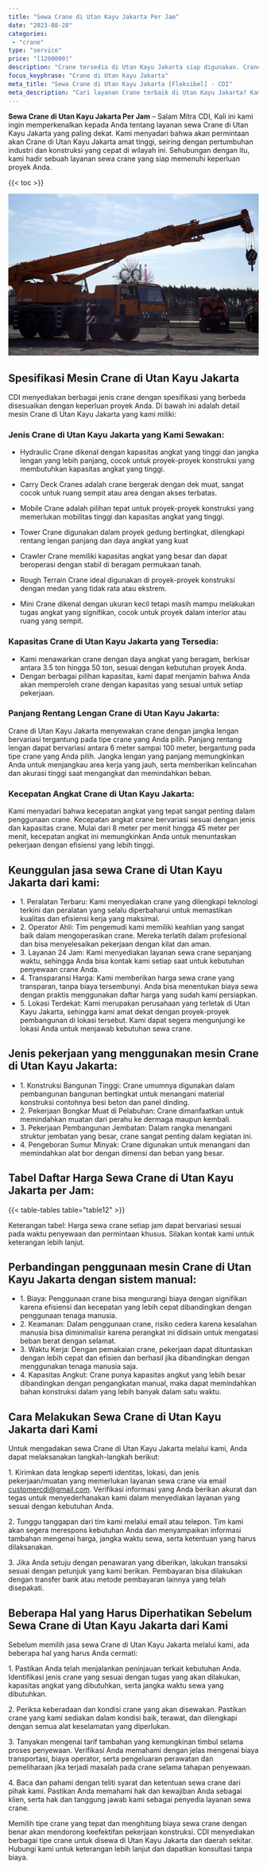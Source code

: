 ```yaml
---
title: "Sewa Crane di Utan Kayu Jakarta Per Jam"
date: "2023-08-28"
categories:
 - "crane"
type: "service"
price: "[1200000]"
description: "Crane tersedia di Utan Kayu Jakarta siap digunakan. Crane cocok untuk mendukung proyek sebagai alat bantu yang optimal. Konsultasi gratis sekarang."
focus_keyphrase: "Crane di Utan Kayu Jakarta"
meta_title: "Sewa Crane di Utan Kayu Jakarta [Fleksibel] - CDI"
meta_description: "Cari layanan Crane terbaik di Utan Kayu Jakarta? Kami menyediakan Crane berkualitas untuk pengangkatan berat. Nikmati harga terbaik hari ini."
---
```


**Sewa Crane di Utan Kayu Jakarta Per Jam** – Salam Mitra CDI, Kali ini kami ingin memperkenalkan kepada Anda tentang layanan sewa Crane di Utan Kayu Jakarta yang paling dekat. Kami menyadari bahwa akan permintaan akan Crane di Utan Kayu Jakarta amat tinggi, seiring dengan pertumbuhan industri dan konstruksi yang cepat di wilayah ini. Sehubungan dengan itu, kami hadir sebuah layanan sewa crane yang siap memenuhi keperluan proyek Anda.

{{< toc >}}

![Sewa Crane di Utan Kayu Jakarta Per Jam](/images/crane/crane-13.jpg)

## Spesifikasi Mesin Crane di Utan Kayu Jakarta

CDI menyediakan berbagai jenis crane dengan spesifikasi yang berbeda disesuaikan dengan keperluan proyek Anda. Di bawah ini adalah detail mesin Crane di Utan Kayu Jakarta yang kami miliki:

### Jenis Crane di Utan Kayu Jakarta yang Kami Sewakan:

*   Hydraulic Crane dikenal dengan kapasitas angkat yang tinggi dan jangka lengan yang lebih panjang, cocok untuk proyek-proyek konstruksi yang membutuhkan kapasitas angkat yang tinggi.
*   Carry Deck Cranes adalah crane bergerak dengan dek muat, sangat cocok untuk ruang sempit atau area dengan akses terbatas.
*   Mobile Crane adalah pilihan tepat untuk proyek-proyek konstruksi yang memerlukan mobilitas tinggi dan kapasitas angkat yang tinggi.
*   Tower Crane digunakan dalam proyek gedung bertingkat, dilengkapi rentang lengan panjang dan daya angkat yang kuat

*   Crawler Crane memiliki kapasitas angkat yang besar dan dapat beroperasi dengan stabil di beragam permukaan tanah.
*   Rough Terrain Crane ideal digunakan di proyek-proyek konstruksi dengan medan yang tidak rata atau ekstrem.
*   Mini Crane dikenal dengan ukuran kecil tetapi masih mampu melakukan tugas angkat yang signifikan, cocok untuk proyek dalam interior atau ruang yang sempit.

### Kapasitas Crane di Utan Kayu Jakarta yang Tersedia:

*   Kami menawarkan crane dengan daya angkat yang beragam, berkisar antara 3.5 ton hingga 50 ton, sesuai dengan kebutuhan proyek Anda.
*   Dengan berbagai pilihan kapasitas, kami dapat menjamin bahwa Anda akan memperoleh crane dengan kapasitas yang sesuai untuk setiap pekerjaan.

### Panjang Rentang Lengan Crane di Utan Kayu Jakarta:

Crane di Utan Kayu Jakarta menyewakan crane dengan jangka lengan bervariasi tergantung pada tipe crane yang Anda pilih. Panjang rentang lengan dapat bervariasi antara 6 meter sampai 100 meter, bergantung pada tipe crane yang Anda pilih. Jangka lengan yang panjang memungkinkan Anda untuk menjangkau area kerja yang jauh, serta memberikan kelincahan dan akurasi tinggi saat mengangkat dan memindahkan beban.

### Kecepatan Angkat Crane di Utan Kayu Jakarta:

Kami menyadari bahwa kecepatan angkat yang tepat sangat penting dalam penggunaan crane. Kecepatan angkat crane bervariasi sesuai dengan jenis dan kapasitas crane. Mulai dari 8 meter per menit hingga 45 meter per menit, kecepatan angkat ini memungkinkan Anda untuk menuntaskan pekerjaan dengan efisiensi yang lebih tinggi.

## Keunggulan jasa sewa Crane di Utan Kayu Jakarta dari kami:

*   1\. Peralatan Terbaru: Kami menyediakan crane yang dilengkapi teknologi terkini dan peralatan yang selalu diperbaharui untuk memastikan kualitas dan efisiensi kerja yang maksimal.
*   2\. Operator Ahli: Tim pengemudi kami memiliki keahlian yang sangat baik dalam mengoperasikan crane. Mereka terlatih dalam profesional dan bisa menyelesaikan pekerjaan dengan kilat dan aman.
*   3\. Layanan 24 Jam: Kami menyediakan layanan sewa crane sepanjang waktu, sehingga Anda bisa kontak kami setiap saat untuk kebutuhan penyewaan crane Anda.
*   4\. Transparansi Harga: Kami memberikan harga sewa crane yang transparan, tanpa biaya tersembunyi. Anda bisa menentukan biaya sewa dengan praktis menggunakan daftar harga yang sudah kami persiapkan.
*   5\. Lokasi Terdekat: Kami merupakan perusahaan yang terletak di Utan Kayu Jakarta, sehingga kami amat dekat dengan proyek-proyek pembangunan di lokasi tersebut. Kami dapat segera mengunjungi ke lokasi Anda untuk menjawab kebutuhan sewa crane.

## Jenis pekerjaan yang menggunakan mesin Crane di Utan Kayu Jakarta:

*   1\. Konstruksi Bangunan Tinggi: Crane umumnya digunakan dalam pembangunan bangunan bertingkat untuk menangani material konstruksi contohnya besi beton dan panel dinding.
*   2\. Pekerjaan Bongkar Muat di Pelabuhan: Crane dimanfaatkan untuk memindahkan muatan dari perahu ke dermaga maupun kembali.
*   3\. Pekerjaan Pembangunan Jembatan: Dalam rangka menangani struktur jembatan yang besar, crane sangat penting dalam kegiatan ini.
*   4\. Pengeboran Sumur Minyak: Crane digunakan untuk menangani dan memindahkan alat bor dengan dimensi dan beban yang besar.

## Tabel Daftar Harga Sewa Crane di Utan Kayu Jakarta per Jam:

{{< table-tables table="table12" >}}

Keterangan tabel: Harga sewa crane setiap jam dapat bervariasi sesuai pada waktu penyewaan dan permintaan khusus. Silakan kontak kami untuk keterangan lebih lanjut.

## Perbandingan penggunaan mesin Crane di Utan Kayu Jakarta dengan sistem manual:

*   1\. Biaya: Penggunaan crane bisa mengurangi biaya dengan signifikan karena efisiensi dan kecepatan yang lebih cepat dibandingkan dengan penggunaan tenaga manusia.
*   2\. Keamanan: Dalam penggunaan crane, risiko cedera karena kesalahan manusia bisa diminimalisir karena perangkat ini didisain untuk mengatasi beban berat dengan selamat.
*   3\. Waktu Kerja: Dengan pemakaian crane, pekerjaan dapat dituntaskan dengan lebih cepat dan efisien dan berhasil jika dibandingkan dengan menggunakan tenaga manusia saja.
*   4\. Kapasitas Angkut: Crane punya kapasitas angkut yang lebih besar dibandingkan dengan pengangkatan manual, maka dapat memindahkan bahan konstruksi dalam yang lebih banyak dalam satu waktu.

## Cara Melakukan Sewa Crane di Utan Kayu Jakarta dari Kami

Untuk mengadakan sewa Crane di Utan Kayu Jakarta melalui kami, Anda dapat melaksanakan langkah-langkah berikut:

1\.  Kirimkan data lengkap seperti identitas, lokasi, dan jenis pekerjaan/muatan yang memerlukan layanan sewa crane via email customercdi@gmail.com. Verifikasi informasi yang Anda berikan akurat dan tegas untuk menyederhanakan kami dalam menyediakan layanan yang sesuai dengan kebutuhan Anda.

2\.  Tunggu tanggapan dari tim kami melalui email atau telepon. Tim kami akan segera merespons kebutuhan Anda dan menyampaikan informasi tambahan mengenai harga, jangka waktu sewa, serta ketentuan yang harus dilaksanakan.

3\.  Jika Anda setuju dengan penawaran yang diberikan, lakukan transaksi sesuai dengan petunjuk yang kami berikan. Pembayaran bisa dilakukan dengan transfer bank atau metode pembayaran lainnya yang telah disepakati.

## Beberapa Hal yang Harus Diperhatikan Sebelum Sewa Crane di Utan Kayu Jakarta dari Kami

Sebelum memilih jasa sewa Crane di Utan Kayu Jakarta melalui kami, ada beberapa hal yang harus Anda cermati:

1\.  Pastikan Anda telah menjalankan peninjauan terkait kebutuhan Anda. Identifikasi jenis crane yang sesuai dengan tugas yang akan dilakukan, kapasitas angkat yang dibutuhkan, serta jangka waktu sewa yang dibutuhkan.

2\.  Periksa keberadaan dan kondisi crane yang akan disewakan. Pastikan crane yang kami sediakan dalam kondisi baik, terawat, dan dilengkapi dengan semua alat keselamatan yang diperlukan.

3\.  Tanyakan mengenai tarif tambahan yang kemungkinan timbul selama proses penyewaan. Verifikasi Anda memahami dengan jelas mengenai biaya transportasi, biaya operator, serta pengeluaran perawatan dan pemeliharaan jika terjadi masalah pada crane selama tahapan penyewaan.

4\.  Baca dan pahami dengan teliti syarat dan ketentuan sewa crane dari pihak kami. Pastikan Anda memahami hak dan kewajiban Anda sebagai klien, serta hak dan tanggung jawab kami sebagai penyedia layanan sewa crane.

Memilih tipe crane yang tepat dan menghitung biaya sewa crane dengan benar akan mendorong keefektifan pekerjaan konstruksi. CDI menyediakan berbagai tipe crane untuk disewa di Utan Kayu Jakarta dan daerah sekitar. Hubungi kami untuk keterangan lebih lanjut dan dapatkan konsultasi tanpa biaya.